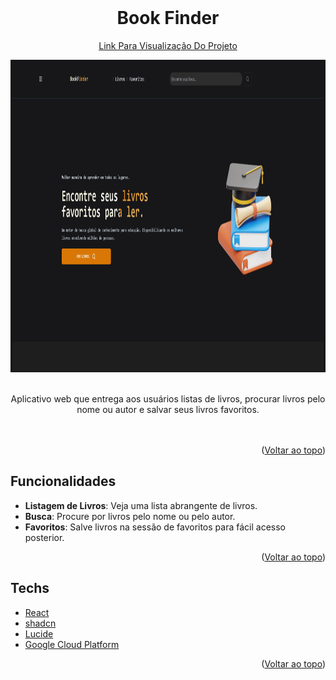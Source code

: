 <br />
<a id="readme-top"></a>
<h1 align='center'> Book Finder</h1>

<div align='center'> 
<p align='center'> 

[Link Para Visualização Do Projeto](https://cloud.google.com/?hl=pt_br)

<img src="src/assets/ezgif.gif" alt="BookFinder Demo" width="900" height="500">

</p> 
</div>
<br />
<div align='center'>
Aplicativo web que entrega aos usuários listas de livros, procurar livros pelo nome ou autor e salvar seus livros favoritos.
</div>
<br /> <br />
<p align="right">(<a href="#readme-top">Voltar ao topo</a>)</p>


## Funcionalidades
- **Listagem de Livros**: Veja uma lista abrangente de livros.
- **Busca**: Procure por livros pelo nome ou pelo autor.
- **Favoritos**: Salve livros na sessão de favoritos para fácil acesso posterior.
<p align="right">(<a href="#readme-top">Voltar ao topo</a>)</p>

## Techs
* [React](https://ui.shadcn.com/)
* [shadcn](https://ui.shadcn.com/)
* [Lucide](https://lucide.dev/)
* [Google Cloud Platform](https://cloud.google.com/)
<p align="right">(<a href="#readme-top">Voltar ao topo</a>)</p>

##